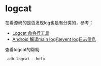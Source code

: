 # logcat

在看源码的是否发现log也是有分类的，参考：

+ [Logcat 命令行工具](https://developer.android.com/studio/command-line/logcat?hl=zh-cn)
+ [Android 解读main log和event log日志信息](https://blog.csdn.net/yelangjueqi/article/details/52621903)



查看logcat的帮助

```shell
 adb logcat --help
```

